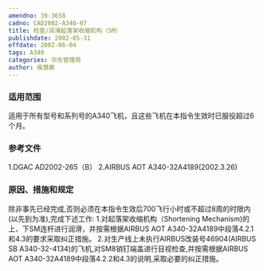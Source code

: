 ```yaml
---
amendno: 39-3658
cadno: CAD2002-A340-07
title: 检查/润滑起落架收缩机构（SM）
publishdate: 2002-05-31
effdate: 2002-06-04
tags: A340
categories: 华东管理局
author: 侯慧卿
---
```


### 适用范围 
适用于所有型号和系列号的A340飞机，且这些飞机在本指令生效时已服役超过6个月。

<!--more-->
### 参考文件
1.DGAC AD2002-265（B） 2.AIRBUS AOT A340-32A4189(2002.3.26) 

### 原因、措施和规定 
除非事先已经完成,否则必须在本指令生效后700飞行小时或不超过8周的时限内(以先到为准),完成下述工作: 
    1.对起落架收缩机构（Shortening Mechanism)的上、下SM连杆进行润滑，并按需根据AIRBUS AOT A340-32A4189中段落4.2.1和4.3的要求采取纠正措施。 
    2.对生产线上未执行AIRBUS改装号46904(AIRBUS SB A340-32-4134)的飞机,对SM8销钉端盖进行目视检查,并按需根据AIRBUS AOT A340-32A4189中段落4.2.2和4.3的说明,采取必要的纠正措施。

